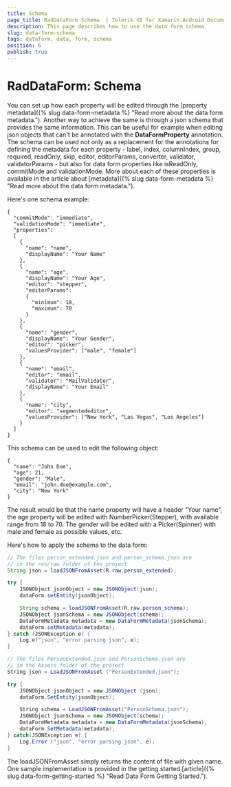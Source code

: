```yaml
---
title: Schema
page_title: RadDataForm Schema  | Telerik UI for Xamarin.Android Documentation
description: This page describes how to use the data form schema.
slug: data-form-schema
tags: dataform, data, form, schema
position: 6
publish: true
---
```


# RadDataForm: Schema

You can set up how each property will be edited through the [property metadata]({% slug data-form-metadata %} "Read more about the data form metadata.").
Another way to achieve the same is through a json schema that provides the same information. This can be useful for example when editing json objects that can't be annotated with the
**DataFormProperty** annotation. The schema can be used not only as a replacement for the annotations for defining the metadata for each property - label, 
index, columnIndex, group, required, readOnly, skip, editor, editorParams, converter, validator, validatorParams - but also for data form properties like isReadOnly, commitMode and
validationMode. More about each of these properties is available in the article about [metadata]({% slug data-form-metadata %} "Read more about the data form metadata.").

Here's one schema example:

	{
	  "commitMode": "immediate",
	  "validationMode": "immediate",
	  "properties":
	  [
		{
		  "name": "name",
		  "displayName": "Your Name"
		},
		{
		  "name": "age",
		  "displayName": "Your Age",
		  "editor": "stepper",
		  "editorParams":
		  {
			"minimum": 18,
			"maximum": 70
		  }
		},
		{
		  "name": "gender",
		  "displayName": "Your Gender",
		  "editor": "picker",
		  "valuesProvider": ["male", "female"]
		},
		{
		  "name": "email",
		  "editor": "email",
		  "validator": "MailValidator",
		  "displayName": "Your Email"
		},
		{
		  "name": "city",
		  "editor": "segmentededitor",
		  "valuesProvider": ["New York", "Las Vegas", "Los Angeles"]
		}
	  ]
	}

This schema can be used to edit the following object:

	{
	  "name": "John Doe",
	  "age": 21,
	  "gender": "Male",
	  "email": "john.doe@example.com",
	  "city": "New York"
	}

The result would be that the name property will have a header "Your name", the age property will be edited with NumberPicker(Stepper), with available range from 18 to 70. The gender will be edited with a Picker(Spinner) with 
male and female as possible values, etc.

Here's how to apply the schema to the data form:

```Java
// The files person_extended.json and person_schema.json are 
// in the res/raw folder of the project
String json = loadJSONFromAsset(R.raw.person_extended);

try {
	JSONObject jsonObject = new JSONObject(json);
	dataForm.setEntity(jsonObject);

	String schema = loadJSONFromAsset(R.raw.person_schema);
	JSONObject jsonSchema = new JSONObject(schema);
	DataFormMetadata metadata = new DataFormMetadata(jsonSchema);
	dataForm.setMetadata(metadata);
} catch (JSONException e) {
	Log.e("json", "error parsing json", e);
}
```
```C#
// The files PersonExtended.json and PersonSchema.json are
// in the Assets folder of the project
String json = LoadJSONFromAsset ("PersonExtended.json");

try {
	JSONObject jsonObject = new JSONObject (json);
	dataForm.SetEntity(jsonObject);

	String schema = LoadJSONFromAsset("PersonSchema.json");
	JSONObject jsonSchema = new JSONObject(schema);
	DataFormMetadata metadata = new DataFormMetadata(jsonSchema);
	dataForm.SetMetadata(metadata);
} catch(JSONException e) {
	Log.Error ("json", "error parsing json", e);
}
```

The loadJSONFromAsset simply returns the content of file with given name. One sample implementation is provided in the getting started [article]({% slug data-form-getting-started %} "Read Data Form Getting Started.").